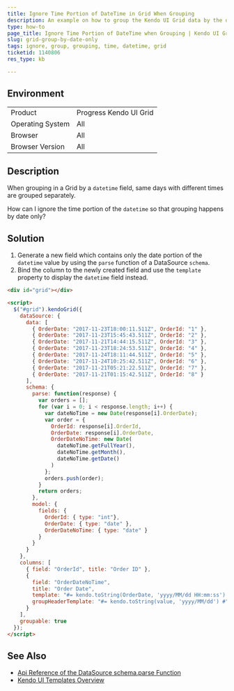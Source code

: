 ```yaml
---
title: Ignore Time Portion of DateTime in Grid When Grouping
description: An example on how to group the Kendo UI Grid data by the datetime field without taking into account different times but only the dates.
type: how-to
page_title: Ignore Time Portion of DateTime when Grouping | Kendo UI Grid
slug: grid-group-by-date-only
tags: ignore, group, grouping, time, datetime, grid
ticketid: 1140806
res_type: kb

---
```


## Environment

<table>
 <tr>
  <td>Product</td>
  <td>Progress Kendo UI Grid</td>
 </tr>
 <tr>
  <td>Operating System</td>
  <td>All</td>
 </tr>
 <tr>
  <td>Browser</td>
  <td>All</td>
 </tr>
 <tr>
  <td>Browser Version</td>
  <td>All</td>
 </tr>
</table>

## Description

When grouping in a Grid by a `datetime` field, same days with different times are grouped separately.

How can I ignore the time portion of the `datetime` so that grouping happens by date only?

## Solution

1. Generate a new field which contains only the date portion of the `datetime` value by using the `parse` function of a DataSource `schema`.
1. Bind the column to the newly created field and use the `template` property to display the `datetime` field instead.

```html
<div id="grid"></div>

<script>
  $("#grid").kendoGrid({
    dataSource: {
      data: [
        { OrderDate: "2017-11-23T18:00:11.511Z", OrderId: "1" },
        { OrderDate: "2017-11-23T15:45:43.511Z", OrderId: "2" },
        { OrderDate: "2017-11-21T14:44:15.511Z", OrderId: "3" },
        { OrderDate: "2017-11-23T18:24:53.511Z", OrderId: "4" },
        { OrderDate: "2017-11-24T18:11:44.511Z", OrderId: "5" },
        { OrderDate: "2017-11-24T10:25:42.511Z", OrderId: "6" },
        { OrderDate: "2017-11-21T05:21:22.511Z", OrderId: "7" },
        { OrderDate: "2017-11-21T01:15:42.511Z", OrderId: "8" }
      ],
      schema: {
        parse: function(response) {
          var orders = [];
          for (var i = 0; i < response.length; i++) {
            var dateNoTime = new Date(response[i].OrderDate);
            var order = {
              OrderId: response[i].OrderId,
              OrderDate: response[i].OrderDate,
              OrderDateNoTime: new Date(
                dateNoTime.getFullYear(),
                dateNoTime.getMonth(),
                dateNoTime.getDate()
              )
            };
            orders.push(order);
          }
          return orders;
        },
        model: {
          fields: {
            OrderId: { type: "int"},
            OrderDate: { type: "date" },
            OrderDateNoTime: { type: "date" }
          }
        }
      }
    },
    columns: [
      { field: "OrderId", title: "Order ID" },
      {
        field: "OrderDateNoTime",
        title: "Order Date",
        template: "#= kendo.toString(OrderDate, 'yyyy/MM/dd HH:mm:ss') #",
        groupHeaderTemplate: "#= kendo.toString(value, 'yyyy/MM/dd') #"
      }
    ],
    groupable: true
  });
</script>
```

## See Also

* [Api Reference of the DataSource schema.parse Function](https://docs.telerik.com/kendo-ui/api/javascript/data/datasource/configuration/schema.parse)
* [Kendo UI Templates Overview](https://docs.telerik.com/kendo-ui/framework/templates/overview)
